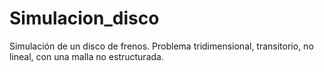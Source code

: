 # Simulacion_disco
Simulación de un disco de frenos. Problema tridimensional, transitorio, no lineal, con una malla no estructurada.
